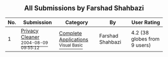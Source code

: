 ﻿<div align="center">

## All Submissions by Farshad Shahbazi

</div>

No.  | Submission | Category | By   | User Rating
---- | ---------- | -------- | ---- | -----------
1 | [Privacy Cleaner<br /><sup>2004-08-09 09:55:12</sup>](https://github.com/Planet-Source-Code/farshad-shahbazi-privacy-cleaner__1-58753) | [Complete Applications<br /><sup>Visual Basic</sup>](../ByCategory/complete-applications__1-27.md) | Farshad Shahbazi | 4.2 (38 globes from 9 users)
